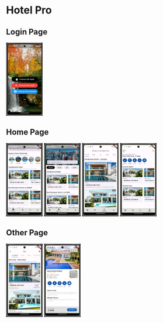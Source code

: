 # Hotel Pro

## Login Page
<img src="image01.png" alt="主頁面" width="100" height="200">

## Home Page
<img src="image02.png" alt="主頁面" width="100" height="200">
<img src="image03.png" alt="主頁面" width="100" height="200">
<img src="image04.png" alt="主頁面" width="100" height="200">
<img src="image05.png" alt="主頁面" width="100" height="200">

## Other Page
<img src="image06.png" alt="主頁面" width="100" height="200">
<img src="image07.png" alt="主頁面" width="100" height="200">

